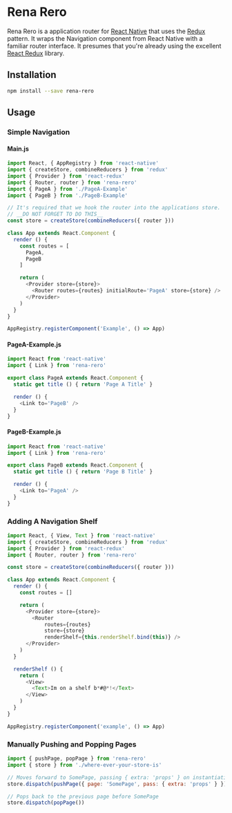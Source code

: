 Rena Rero
=========

Rena Rero is a application router for [React Native][] that uses the [Redux][] pattern. It wraps the Navigation component from React Native with a familiar router interface. It presumes that you're already using the excellent [React Redux][] library.

Installation
------------

```bash
npm install --save rena-rero
```

Usage
-----

### Simple Navigation

#### Main.js
```js
import React, { AppRegistry } from 'react-native'
import { createStore, combineReducers } from 'redux'
import { Provider } from 'react-redux'
import { Router, router } from 'rena-rero'
import { PageA } from './PageA-Example'
import { PageB } from './PageB-Example'

// It's required that we hook the router into the applications store.
// __DO NOT FORGET TO DO THIS__
const store = createStore(combineReducers({ router }))

class App extends React.Component {
  render () {
    const routes = [
      PageA,
      PageB
    ]

    return (
      <Provider store={store}>
        <Router routes={routes} initialRoute='PageA' store={store} />
      </Provider>
    )
  }
}

AppRegistry.registerComponent('Example', () => App)
```

#### PageA-Example.js
```js
import React from 'react-native'
import { Link } from 'rena-rero'

export class PageA extends React.Component {
  static get title () { return 'Page A Title' }

  render () {
    <Link to='PageB' />
  }
}
```

#### PageB-Example.js
```js
import React from 'react-native'
import { Link } from 'rena-rero'

export class PageB extends React.Component {
  static get title () { return 'Page B Title' }

  render () {
    <Link to='PageA' />
  }
}
```

### Adding A Navigation Shelf
```js
import React, { View, Text } from 'react-native'
import { createStore, combineReducers } from 'redux'
import { Provider } from 'react-redux'
import { Router, router } from 'rena-rero'

const store = createStore(combineReducers({ router }))

class App extends React.Component {
  render () {
    const routes = []

    return (
      <Provider store={store}>
        <Router
            routes={routes}
            store={store}
            renderShelf={this.renderShelf.bind(this)} />
      </Provider>
    )
  }

  renderShelf () {
    return (
      <View>
        <Text>Im on a shelf b*#@*!</Text>
      </View>
    )
  }
}

AppRegistry.registerComponent('example', () => App)
```

### Manually Pushing and Popping Pages
```js
import { pushPage, popPage } from 'rena-rero'
import { store } from './where-ever-your-store-is'

// Moves forward to SomePage, passing { extra: 'props' } on instantiation
store.dispatch(pushPage({ page: 'SomePage', pass: { extra: 'props' } }))

// Pops back to the previous page before SomePage
store.dispatch(popPage())
```

[React Native]: http://TODO
[Redux]: http://TODO
[React Redux]: http://TODO
